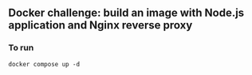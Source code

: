 ## Docker challenge: build an image with Node.js application and Nginx reverse proxy

### To run
`docker compose up -d`
